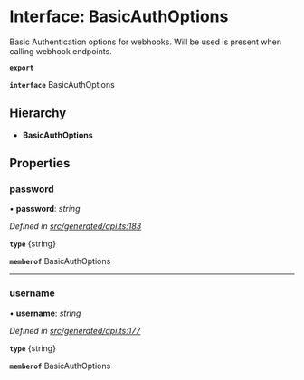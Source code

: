# Interface: BasicAuthOptions

Basic Authentication options for webhooks. Will be used is present when calling webhook endpoints.

**`export`** 

**`interface`** BasicAuthOptions

## Hierarchy

* **BasicAuthOptions**

## Properties

###  password

• **password**: *string*

*Defined in [src/generated/api.ts:183](https://github.com/mailslurp/mailslurp-client-ts-js/blob/6b83217/src/generated/api.ts#L183)*

**`type`** {string}

**`memberof`** BasicAuthOptions

___

###  username

• **username**: *string*

*Defined in [src/generated/api.ts:177](https://github.com/mailslurp/mailslurp-client-ts-js/blob/6b83217/src/generated/api.ts#L177)*

**`type`** {string}

**`memberof`** BasicAuthOptions

